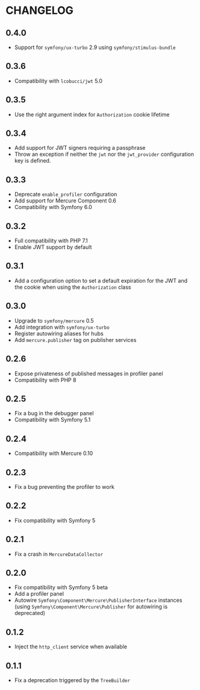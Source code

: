 CHANGELOG
=========

0.4.0
-----

* Support for `symfony/ux-turbo` 2.9 using `symfony/stimulus-bundle`

0.3.6
-----

* Compatibility with `lcobucci/jwt` 5.0

0.3.5
-----

* Use the right argument index for `Authorization` cookie lifetime

0.3.4
-----

* Add support for JWT signers requiring a passphrase
* Throw an exception if neither the `jwt` nor the `jwt_provider` configuration key is defined.

0.3.3
-----

* Deprecate `enable_profiler` configuration
* Add support for Mercure Component 0.6
* Compatibility with Symfony 6.0

0.3.2
-----

* Full compatibility with PHP 7.1
* Enable JWT support by default

0.3.1
-----

* Add a configuration option to set a default expiration for the JWT and the cookie when using the `Authorization` class

0.3.0
-----

* Upgrade to `symfony/mercure` 0.5
* Add integration with `symfony/ux-turbo`
* Register autowiring aliases for hubs
* Add `mercure.publisher` tag on publisher services

0.2.6
-----

* Expose privateness of published messages in profiler panel
* Compatibility with PHP 8

0.2.5
-----

* Fix a bug in the debugger panel
* Compatibility with Symfony 5.1

0.2.4
-----

* Compatibility with Mercure 0.10

0.2.3
-----

* Fix a bug preventing the profiler to work

0.2.2
-----

* Fix compatibility with Symfony 5

0.2.1
-----

* Fix a crash in `MercureDataCollector`

0.2.0
-----

* Fix compatibility with Symfony 5 beta
* Add a profiler panel
* Autowire `Symfony\Component\Mercure\PublisherInterface` instances (using `Symfony\Component\Mercure\Publisher` for autowiring is deprecated)

0.1.2
-----

* Inject the `http_client` service when available

0.1.1
-----

* Fix a deprecation triggered by the `TreeBuilder`
